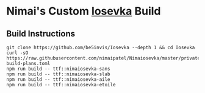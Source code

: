 # Nimai's Custom [Iosevka](https://github.com/be5invis/Iosevka) Build

## Build Instructions

```
git clone https://github.com/be5invis/Iosevka --depth 1 && cd Iosevka
curl -sO https://raw.githubusercontent.com/nimaipatel/Nimaiosevka/master/private-build-plans.toml 
npm run build -- ttf::nimaiosevka-sans
npm run build -- ttf::nimaiosevka-slab
npm run build -- ttf::nimaiosevka-aile
npm run build -- ttf::nimaiosevka-etoile
```
